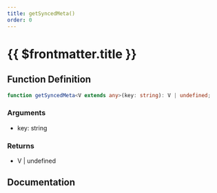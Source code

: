 ```yaml
---
title: getSyncedMeta()
order: 0
---
```


# {{ $frontmatter.title }}

## Function Definition

```ts
function getSyncedMeta<V extends any>(key: string): V | undefined;
```

### Arguments

* key: string

### Returns

* V | undefined

## Documentation

<!--@include: ./parts/getSyncedMeta.md-->
